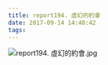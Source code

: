 ```yaml
---
title: report194. 虛幻的約會
date: 2017-09-14 14:40:42
tags:
---
```

![report194. 虛幻的約會.jpg](https://i.loli.net/2017/09/15/59bb77d1abe90.jpg)

